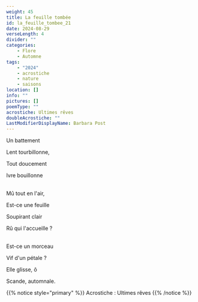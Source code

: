 ```yaml
---
weight: 45
title: La feuille tombée
id: la_feuille_tombee_21
date: 2024-08-29
verseLength: 4
divider: ""
categories:
    - Flore
    - Automne
tags:
    - "2024"
    - acrostiche
    - nature
    - saisons
location: []
info: ""
pictures: []
poemType: ""
acrostiche: Ultimes rêves
doubleAcrostiche: ""
LastModifierDisplayName: Barbara Post
---
```

Un battement

Lent tourbillonne,

Tout doucement

Ivre bouillonne

 \
Mû tout en l'air,

Est-ce une feuille

Soupirant clair

Rû qui l'accueille ?

 \
Est-ce un morceau

Vif d'un pétale ?

Elle glisse, ô

Scande, automnale.

<!-- FM:Snippet:Start data:{"id":"_simpleNotice","fields":[{"name":"content","value":"Acrostiche : Ultimes rêves"}]} -->
{{% notice style="primary" %}}
Acrostiche : Ultimes rêves
{{% /notice %}}
<!-- FM:Snippet:End -->